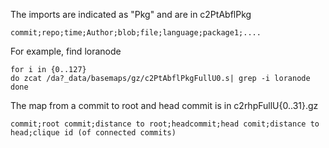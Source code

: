 The imports are indicated as "Pkg" and are in c2PtAbflPkg
```
commit;repo;time;Author;blob;file;language;package1;....
```

For example, find loranode

```
for i in {0..127}
do zcat /da?_data/basemaps/gz/c2PtAbflPkgFullU0.s| grep -i loranode
done
```


The map from a commit to root and head commit is in c2rhpFullU{0..31}.gz
```
commit;root commit;distance to root;headcommit;head comit;distance to head;clique id (of connected commits)
```


